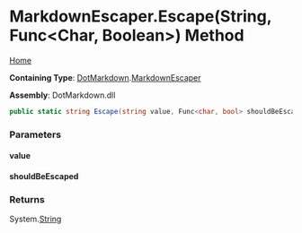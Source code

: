 # MarkdownEscaper\.Escape\(String, Func\<Char, Boolean>\) Method

[Home](../../../README.md)

**Containing Type**: [DotMarkdown](../../README.md)\.[MarkdownEscaper](../README.md)

**Assembly**: DotMarkdown\.dll

```csharp
public static string Escape(string value, Func<char, bool> shouldBeEscaped = null)
```

### Parameters

#### value

#### shouldBeEscaped

### Returns

System\.[String](https://docs.microsoft.com/en-us/dotnet/api/system.string)

